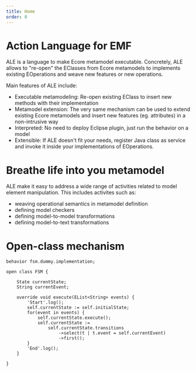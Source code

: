 ```yaml
---
title: Home
order: 0
---
```


Action Language for EMF
=======================

ALE is a language to make Ecore metamodel executable.
Concretely, ALE allows to "re-open" the EClasses from Ecore metamodels to implements existing EOperations and weave new features or new operations.

Main features of ALE include:
 * Executable metamodeling: Re-open existing EClass to insert new methods with their implementation
 * Metamodel extension: The very same mechanism can be used to extend existing Ecore metamodels and insert new features (eg. attributes) in a non-intrusive way
 * Interpreted: No need to deploy Eclipse plugin, just run the behavior on a model
 * Extensible: If ALE doesn't fit your needs, register Java class as service and invoke it inside your implementations of EOperations.

Breathe life into you metamodel
===============================

ALE make it easy to address a wide range of activities related to model element manipulation. This includes activites such as:
 * weaving operational semantics in metamodel definition
 * defining model checkers
 * defining model-to-model transformations
 * defining model-to-text transformations


Open-class mechanism
====================

```
behavior fsm.dummy.implementation;

open class FSM {

	State currentState;
	String currentEvent;

	override void execute(EList<String> events) {
		'Start'.log();
		self.currentState := self.initialState;
		for(event in events) {
			self.currentState.execute();
			self.currentState := 
				self.currentState.transitions
					->select(t | t.event = self.currentEvent)
					->first();
		}
		'End'.log();
	}

}
```

